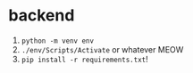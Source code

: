 # backend

1. `python -m venv env`
2. `./env/Scripts/Activate` or whatever MEOW
3. `pip install -r requirements.txt`!